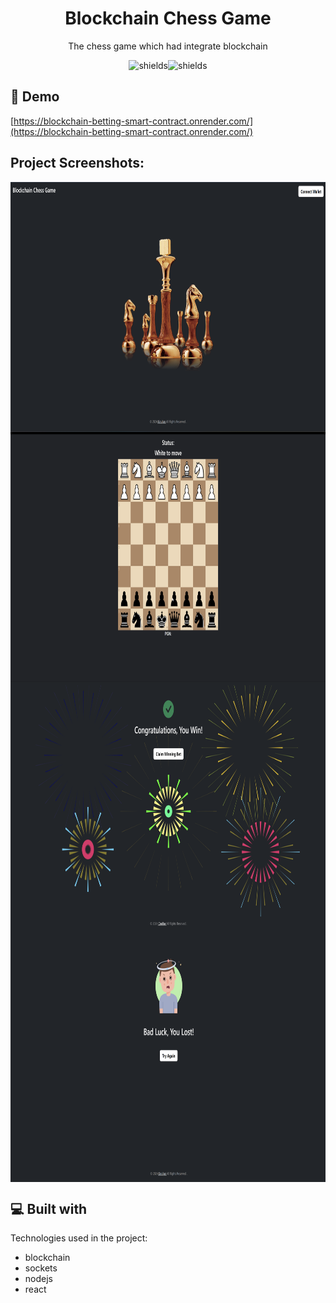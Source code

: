 <h1 align="center" id="title">Blockchain Chess Game</h1>

<p align="center" id="description">The chess game which had integrate blockchain</p>

<p align="center"><img src="https://img.shields.io/badge/download-you_like-blue" alt="shields"><img src="https://img.shields.io/badge/contributors-3-red" alt="shields"></p>

<h2>🚀 Demo</h2>

[https://blockchain-betting-smart-contract.onrender.com/](https://blockchain-betting-smart-contract.onrender.com/)

<h2>Project Screenshots:</h2>


<img align="center" src="images\screenshot1.png" alt="project-screenshot" width="800" height="400/">
<img align="center" src="images\screenshot3.png" alt="project-screenshot" width="800" height="400/">
<img align="center" src="images\screenshot4.png" alt="project-screenshot" width="800" height="400/">
<img align="center" src="images\screenshot5.png" alt="project-screenshot" width="800" height="400/">

  
  
<h2>💻 Built with</h2>

Technologies used in the project:

*   blockchain
*   sockets
*   nodejs
*   react
